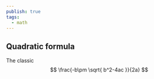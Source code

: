 ```yaml
---  
publish: true  
tags:  
  - math  
---  
```

  
  
## Quadratic formula  
The classic  
$$  
\frac{-b\pm \sqrt{ b^2-4ac }}{2a}  
$$  
